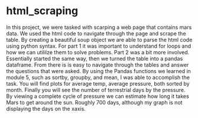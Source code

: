 # html_scraping
In this project, we were tasked with scarping a web page that contains mars data. We used the html code to navigate through the page and scrape the table.  By creating a beautiful soup object we are able to parse the html code using python syntax. For part 1 it was important to understand for loops and how we can utililze them to solve problems.
Part 2 was a bit more involved. Essentially started the same way, then we turned the table into a pandas dataframe. From there is is easy to navigate through the tables and answer the questions that were asked. By using the Pandas functions we learned in module 5, such as sortby, groupby, and mean, I was able to accomplish the task. You will find plots for average temp, average pressure, both sorted by month.  Finally you will see the number of terrestrial days by the pressure. By viewing a complete cycle of pressure we can estimate how long it takes Mars to get around the sun. Roughly 700 days, although my graph is not displaying the days on the xaxis.
